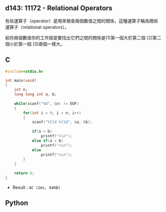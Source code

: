 ## d143: 11172 - Relational Operators
有些運算子（operator）是用來檢查兩個數值之間的關係，這種運算子稱為關係運算子（relational operators）。 

給你兩個數值你的工作就是要找出它們之間的關係是(1)第一個大於第二個 (2)第二個小於第一個 (3)兩個一樣大。

## C
```C
#include<stdio.h>

int main(void)
{
	int n;
	long long int a, b;
	
	while(scanf("%d", &n) != EOF)
	{
		for(int i = 0; i < n; i++)
		{
			scanf("%lld %lld", &a, &b);
			
			if(a > b)
				printf(">\n");
			else if(a < b)
				printf("<\n");
			else
				printf("=\n");
		}
	}
	
	return 0;
}
```
 * Result : `AC (2ms, 64KB)`

## Python
